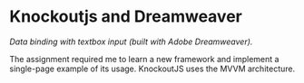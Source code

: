 # Knockoutjs and Dreamweaver
_Data binding with textbox input (built with Adobe Dreamweaver)._

The assignment required me to learn a new framework and implement a single-page example of its usage. KnockoutJS uses the MVVM architecture.
